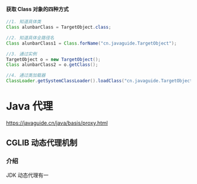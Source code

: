 #### 获取 Class 对象的四种方式
```Java
//1. 知道具体类
Class alunbarClass = TargetObject.class;

//2. 知道具体全路径名
Class alunbarClass1 = Class.forName("cn.javaguide.TargetObject");

//3. 通过实例
TargetObject o = new TargetObject();
Class alunbarClass2 = o.getClass();

//4. 通过类加载器
ClassLoader.getSystemClassLoader().loadClass("cn.javaguide.TargetObject");
```
# Java 代理
https://javaguide.cn/java/basis/proxy.html


## CGLIB 动态代理机制
### 介绍
JDK 动态代理有一